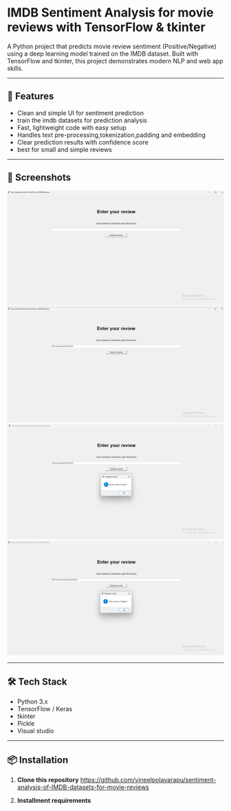 # IMDB Sentiment Analysis for movie reviews with TensorFlow & tkinter

A Python project that predicts movie review sentiment (Positive/Negative) using a deep learning model trained on the IMDB dataset. Built with TensorFlow and tkinter, this project demonstrates modern NLP and web app skills.

---

## 🚀 Features

- Clean and simple UI for sentiment prediction
- train the imdb datasets for prediction analysis
- Fast, lightweight code with easy setup
- Handles text pre-processing,tokenization,padding and embedding
- Clear prediction results with confidence score
- best for small and simple reviews

---

## 📸 Screenshots

<!-- Insert an image like below. Upload screenshots to your repo, then use their GitHub URL. -->
![project Screenshot](Screenshot3.png.png)
![project Screenshot](Screenshot2.png.png)
![project Screenshot](Screenshot1.png.png)
![project Screenshot](Screenshot.png.png)



---

## 🛠️ Tech Stack

- Python 3.x
- TensorFlow / Keras
- tkinter
- Pickle
- Visual studio

---

## 📦 Installation

1. **Clone this repository**
https://github.com/vineelpolavarapu/sentiment-analysis-of-IMDB-datasets-for-movie-reviews

2. **Installment requirements**


   
